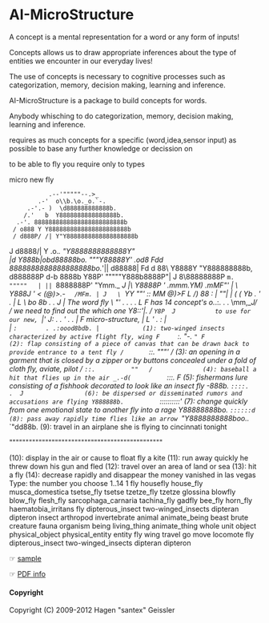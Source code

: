 AI-MicroStructure
=================

A concept is a mental representation for a word or any form of inputs!

Concepts allows us to draw appropriate inferences about the type of entities we encounter in our everyday lives!

The use of concepts is necessary to cognitive processes such as categorization, memory, decision making, learning and inference.

AI-MicroStructure is a package to build concepts for words.

Anybody whisching to do categorization, memory, decision making, learning and inference.

requires as much concepts for a specific (word,idea,sensor input) as possible to base any further knowledge or decission on

to be able to fly you require only to types


micro new fly
  
               .--'"""""--.>_
            .-'  o\\b.\o._o.`-.
         .-'.- )  \d888888888888b.
        /.'   b  Y8888888888888888b.
      .-'. 8888888888888888888888888b
     / o888 Y Y8888888888888888888888b
     / d888P/ /| Y"Y8888888888888888888b
   J d8888/| Y .o._. "Y8888888888888Y" \
   |d Y888b|obd88888bo. """Y88888Y' .od8
   Fdd 8888888888888888888bo._'|| d88888|
   Fd d 88\ Y8888Y "Y888888888b, d888888P
   d-b 8888b Y88P'     """""Y888b8888P"|
  J  8\88888888P    `m.        """""   |
  || `8888888P'       "Ymm._          _J
  |\\  Y8888P  '     .mmm.YM)     .mMF"'
  | \\  Y888J     ' < (@)>.- `   /MFm. |
  J   \  `YY           ""'   ::  MM @)>F
   L  /)  88                  :  |  ""\|
   | ( (   Yb .            '  .  |     L
   \   bo  8b    .            .  J     |        The word fly
    \      "' .      .    .    .  L   F         has 14 concept's
     o._.:.    .        .  \mm,__J/  /          we need to find out the which one
     Y8::'|.            /     `Y8P  J           to use for our new,
     `|'  J:   . .     '   .  .   | F           micro-structure,
      |    L          ' .    _:    |            
      |    `:        . .:oood8bdb. |            (1): two-winged insects characterized by active flight fly, wing
      F     `:.          "-._   `" F            (2): flap consisting of a piece of canvas that can be drawn back to provide entrance to a tent fly
     /       `::.           """'  /             (3): an opening in a garment that is closed by a zipper or by buttons concealed under a fold of cloth fly, aviate, pilot
    /         `::.          ""   /              (4): baseball a hit that flies up in the air
_.-d(          `:::.            F               (5): fishermans lure consisting of a fishhook decorated to look like an insect fly
-888b.          `::::.     .  J                 (6): be dispersed or disseminated rumors and accusations are flying
Y888888b.          `::::::::::'                 (7): change quickly from one emotional state to another fly into a rage
Y88888888bo.        `::::::d                    (8): pass away rapidly time flies like an arrow
`"Y8888888888boo.._   `"dd88b.                  (9): travel in an airplane she is flying to cincinnati tonight





"""""""""""""""""""""""""""""""""""""""""""""""


(10): display in the air or cause to float fly a kite
(11): run away quickly he threw down his gun and fled
(12): travel over an area of land or sea
(13): hit a fly
(14): decrease rapidly and disappear the money vanished in las vegas
  Type: the number you choose 1..14
  1
fly
housefly
house_fly
musca_domestica
tsetse_fly
tsetse
tzetze_fly
tzetze
glossina
blowfly
blow_fly
flesh_fly
sarcophaga_carnaria
tachina_fly
gadfly
bee_fly
horn_fly
haematobia_irritans
fly
dipterous_insect
two-winged_insects
dipteran
dipteron
insect
arthropod
invertebrate
animal
animate_being
beast
brute
creature
fauna
organism
being
living_thing
animate_thing
whole
unit
object
physical_object
physical_entity
entity
fly
wing
travel
go
move
locomote
fly
dipterous_insect
two-winged_insects
dipteran
dipteron





  ☞ [sample](http://quantup.com)

  ☞ [PDF info](https://github.com/santex/active-memory/raw/master/start-here.pdf)



#### Copyright

  Copyright (C) 2009-2012 Hagen "santex" Geissler
